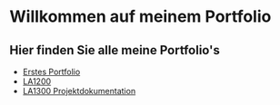 # Willkommen auf meinem Portfolio
## Hier finden Sie alle meine Portfolio's
   * [Erstes Portfolio](Portfolio)
   * [LA1200](LA1200/LA1200.md)
   * [LA1300 Projektdokumentation](LA1300_4_hedgehog.pdf)
